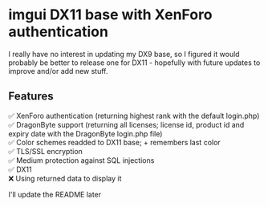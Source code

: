 # imgui DX11 base with XenForo authentication

I really have no interest in updating my DX9 base, so I figured it would probably be better to release one for DX11 - hopefully with future updates to improve and/or add new stuff.

## Features

✅ XenForo authentication (returning highest rank with the default login.php)  
✅ DragonByte support (returning all licenses; license id, product id and expiry date with the DragonByte login.php file)  
✅ Color schemes readded to DX11 base; + remembers last color  
✅ TLS/SSL encryption  
✅ Medium protection against SQL injections  
✅ DX11  
❌ Using returned data to display it  

I'll update the README later
